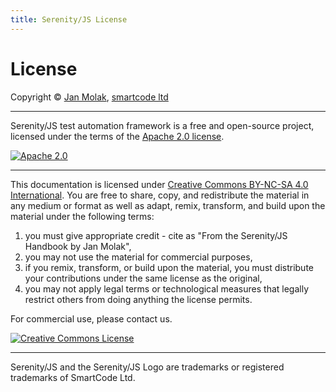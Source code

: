 ```yaml
---
title: Serenity/JS License
---
```

# License

Copyright &copy; [Jan Molak](https://janmolak.com), [smartcode ltd](http://smartcodeltd.co.uk)

---

Serenity/JS test automation framework is a free and open-source project, licensed under the terms of the [Apache 2.0 license](https://www.apache.org/licenses/LICENSE-2.0).

[![Apache 2.0](https://img.shields.io/badge/License-Apache%202.0-blue.svg)](https://opensource.org/licenses/Apache-2.0)

---

This documentation is licensed under [Creative Commons BY-NC-SA 4.0 International](https://creativecommons.org/licenses/by-nc-sa/4.0/). You are free to share, copy, and redistribute the material in any medium or format as well as adapt, remix, transform, and build upon the material under the following terms:
1. you must give appropriate credit - cite as "From the Serenity/JS Handbook by Jan Molak",
2. you may not use the material for commercial purposes,
3. if you remix, transform, or build upon the material, you must distribute your contributions under the same license as the original,
4. you may not apply legal terms or technological measures that legally restrict others from doing anything the license permits.

For commercial use, please contact us.



[![Creative Commons License](https://img.shields.io/badge/License-CC%20BY--NC--SA%204.0-lightgrey.svg)](http://creativecommons.org/licenses/by-nc-sa/4.0/)

---

Serenity/JS and the Serenity/JS Logo are trademarks or registered trademarks of SmartCode Ltd.
